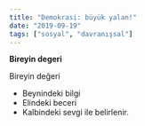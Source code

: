 ```yaml
---
title: "Demokrasi: büyük yalan!"
date: "2019-09-19"
tags: ["sosyal", "davranışsal"]
---
```


__Bireyin degeri__

Bireyin değeri  
- Beynindeki bilgi  
- Elindeki beceri  
- Kalbindeki sevgi
ile belirlenir.

